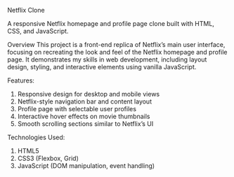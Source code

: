 Netflix Clone

A responsive Netflix homepage and profile page clone built with HTML, CSS, and JavaScript.

Overview
This project is a front-end replica of Netflix’s main user interface, focusing on recreating the look and feel of the Netflix homepage and profile page. It demonstrates my skills in web development, including layout design, styling, and interactive elements using vanilla JavaScript.

Features:
1. Responsive design for desktop and mobile views
2. Netflix-style navigation bar and content layout
3. Profile page with selectable user profiles
4. Interactive hover effects on movie thumbnails
5. Smooth scrolling sections similar to Netflix’s UI

Technologies Used:
1. HTML5
2. CSS3 (Flexbox, Grid)
3. JavaScript (DOM manipulation, event handling)
